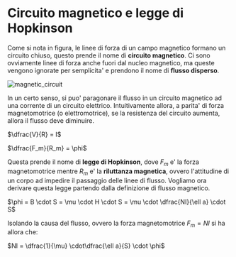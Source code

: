 # Circuito magnetico e legge di Hopkinson  

Come si nota in figura, le linee di forza di un campo magnetico formano un circuito chiuso, questo prende il nome di **circuito magnetico**. Ci sono ovviamente linee di forza anche fuori dal nucleo magnetico, ma queste vengono ignorate per semplicita' e prendono il nome di **flusso disperso**.  

![magnetic_circuit](https://user-images.githubusercontent.com/7195133/224168072-e1f2cd06-7713-4071-a0bf-ad2bc8cdf369.jpg)  

In un certo senso, si puo' paragonare il flusso in un circuito magnetico ad una corrente di un circuito elettrico. Intuitivamente allora, a parita' di forza magnetomotrice (o elettromotrice), se la resistenza del circuito aumenta, allora il flusso deve diminuire.  

$\dfrac{V}{R} = I$  

$\dfrac{F_m}{R_m} = \phi$  

Questa prende il nome di **legge di Hopkinson**, dove $F_m$ e' la forza magnetomotrice mentre $R_m$ e' la **riluttanza magnetica**, ovvero l'attitudine di un corpo ad impedire il passaggio delle linee di flusso. Vogliamo ora derivare questa legge partendo dalla definizione di flusso magnetico.  

$\phi = B \cdot S = \mu \cdot H \cdot S = \mu \cdot \dfrac{NI}{\ell a} \cdot S$  

Isolando la causa del flusso, ovvero la forza magnetomotrice $F_m = NI$ si ha allora che:  

$NI = \dfrac{1}{\mu} \cdot\dfrac{\ell a}{S} \cdot \phi$  
